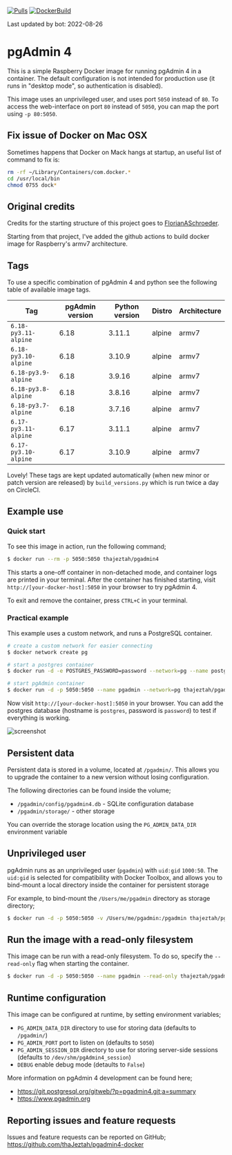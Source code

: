 [![Pulls](https://img.shields.io/docker/pulls/gpongelli/pgadmin4-docker-armv7.svg?style=flat-square&logo=docker)](https://hub.docker.com/r/gpongelli/pgadmin4-docker-armv7/)
[![DockerBuild](https://img.shields.io/docker/cloud/build/gpongelli/pgadmin4-docker-armv7.svg?style=flat-square&logo=docker)](https://hub.docker.com/r/gpongelli/pgadmin4-docker-armv7/)


Last updated by bot: 2022-08-26

# pgAdmin 4

This is a simple Raspberry Docker image for running pgAdmin 4 in a container. The default
configuration is not intended for production use (it runs in "desktop mode",
so authentication is disabled).

This image uses an unprivileged user, and uses port `5050` instead of `80`.
To access the web-interface on port `80` instead of `5050`, you can map the
port using `-p 80:5050`.

## Fix issue of Docker on Mac OSX

Sometimes happens that Docker on Mack hangs at startup, an useful list of command to fix is:

```bash
rm -rf ~/Library/Containers/com.docker.*
cd /usr/local/bin
chmod 0755 dock*
```

## Original credits 

Credits for the starting structure of this project goes to [FlorianASchroeder](https://github.com/FlorianASchroeder/pgadmin4-docker).

Starting from that project, I've added the github actions to build docker image for Raspberry's armv7 architecture.


## Tags
To use a specific combination of pgAdmin 4 and python see the following table of available image tags.

|         Tag          | pgAdmin version | Python version | Distro | Architecture |
|----------------------|-----------------|----------------|--------|--------------|
| `6.18-py3.11-alpine` |      6.18       |     3.11.1     | alpine |    armv7     |
| `6.18-py3.10-alpine` |      6.18       |     3.10.9     | alpine |    armv7     |
| `6.18-py3.9-alpine`  |      6.18       |     3.9.16     | alpine |    armv7     |
| `6.18-py3.8-alpine`  |      6.18       |     3.8.16     | alpine |    armv7     |
| `6.18-py3.7-alpine`  |      6.18       |     3.7.16     | alpine |    armv7     |
| `6.17-py3.11-alpine` |      6.17       |     3.11.1     | alpine |    armv7     |
| `6.17-py3.10-alpine` |      6.17       |     3.10.9     | alpine |    armv7     |

Lovely! These tags are kept updated automatically (when new minor or patch version are released) by `build_versions.py` which is run twice a day on CircleCI.

## Example use

### Quick start

To see this image in action, run the following command;

```bash
$ docker run --rm -p 5050:5050 thajeztah/pgadmin4
```

This starts a one-off container in non-detached mode, and container logs are
printed in your terminal. After the container has finished starting, visit
`http://[your-docker-host]:5050` in your browser to try pgAdmin 4.

To exit and remove the container, press `CTRL+C` in your terminal.


### Practical example

This example uses a custom network, and runs a PostgreSQL container.

```bash
# create a custom network for easier connecting
$ docker network create pg

# start a postgres container
$ docker run -d -e POSTGRES_PASSWORD=password --network=pg --name postgres postgres:9-alpine

# start pgAdmin container
$ docker run -d -p 5050:5050 --name pgadmin --network=pg thajeztah/pgadmin4
```

Now visit `http://[your-docker-host]:5050` in your browser. You can add the
postgres database (hostname is `postgres`, password is `password`) to test
if everything is working.

![screenshot](https://raw.githubusercontent.com/thaJeztah/pgadmin4-docker/master/pgadmin-screenshot.png)

## Persistent data

Persistent data is stored in a volume, located at `/pgadmin/`. This allows
you to upgrade the container to a new version without losing configuration.

The following directories can be found inside the volume;

- `/pgadmin/config/pgadmin4.db` - SQLite configuration database
- `/pgadmin/storage/` - other storage

You can override the storage location using the `PG_ADMIN_DATA_DIR`
environment variable

## Unprivileged user

pgAdmin runs as an unprivileged user (`pgadmin`) with `uid:gid` `1000:50`.
The `uid:gid` is selected for compatibility with Docker Toolbox, and allows
you to bind-mount a local directory inside the container for persistent
storage

For example, to bind-mount the `/Users/me/pgadmin` directory as storage directory;

```bash
$ docker run -d -p 5050:5050 -v /Users/me/pgadmin:/pgadmin thajeztah/pgadmin4
```

## Run the image with a read-only filesystem

This image can be run with a read-only filesystem. To do so, specify the
`--read-only` flag when starting the container.

```bash
$ docker run -d -p 5050:5050 --name pgadmin --read-only thajeztah/pgadmin4
```

## Runtime configuration

This image can be configured at runtime, by setting environment variables;

- `PG_ADMIN_DATA_DIR` directory to use for storing data (defaults to `/pgadmin/`)
- `PG_ADMIN_PORT` port to listen on (defaults to `5050`)
- `PG_ADMIN_SESSION_DIR` directory to use for storing server-side sessions (defaults to `/dev/shm/pgAdmin4_session`)
- `DEBUG` enable debug mode (detaults to `False`)

More information on pgAdmin 4 development can be found here;

- https://git.postgresql.org/gitweb/?p=pgadmin4.git;a=summary
- https://www.pgadmin.org

## Reporting issues and feature requests

Issues and feature requests can be reported on GitHub;
https://github.com/thaJeztah/pgadmin4-docker
